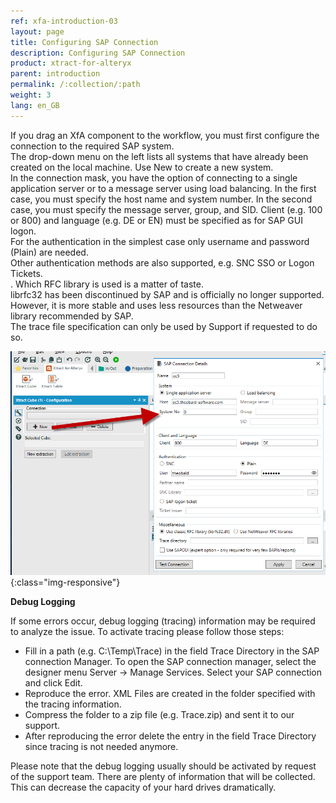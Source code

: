 ```yaml
---
ref: xfa-introduction-03
layout: page
title: Configuring SAP Connection 
description: Configuring SAP Connection
product: xtract-for-alteryx
parent: introduction
permalink: /:collection/:path
weight: 3
lang: en_GB
---
```


If you drag an XfA component to the workflow, you must first configure the connection to the required SAP system. <br>
The drop-down menu on the left lists all systems that have already been created on the local machine. Use New to create a new system. <br>
In the connection mask, you have the option of connecting to a single application server or to a message server using load balancing.
In the first case, you must specify the host name and system number. In the second case, you must specify the message server, group, and SID.
Client (e.g. 100 or 800) and language (e.g. DE or EN) must be specified as for SAP GUI logon. <br>
For the authentication in the simplest case only username and password (Plain) are needed. <br>
Other authentication methods are also supported, e.g. SNC SSO or Logon Tickets.<br>.
Which RFC library is used is a matter of taste. <br>
librfc32 has been discontinued by SAP and is officially no longer supported. However, it is more stable and uses less resources than the Netweaver library recommended by SAP. <br>
The trace file specification can only be used by Support if requested to do so.

![Designer](/img/content/xfa/designer02.png){:class="img-responsive"}

**Debug Logging**<br>

If some errors occur, debug logging (tracing) information may be required to analyze the issue. 
To activate tracing please follow those steps:

- Fill in a path (e.g. C:\Temp\Trace) in the field Trace Directory in the SAP connection Manager. To open the SAP connection manager, select the designer menu Server -> Manage Services. Select your SAP connection and click Edit.
- Reproduce the error. XML Files are created in the folder specified with the tracing information.
- Compress the folder to a zip file (e.g. Trace.zip) and sent it to our support.
- After reproducing the error delete the entry in the field Trace Directory since tracing is not needed anymore.

Please note that the debug logging usually should be activated by request of the support team.
There are plenty of information that will be collected. This can decrease the capacity of your hard drives dramatically.
